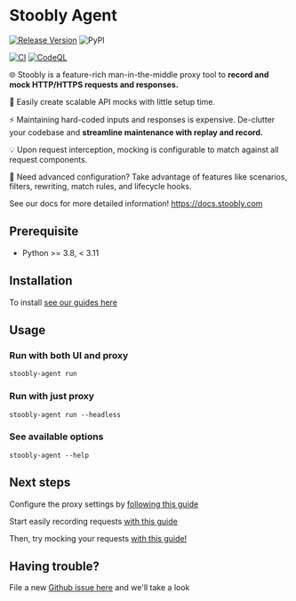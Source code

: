 # Stoobly Agent

[![Release Version](https://img.shields.io/github/v/release/Stoobly/stoobly-agent)](https://github.com/Stoobly/stoobly-agent/releases/latest)
![PyPI](https://img.shields.io/pypi/v/stoobly-agent?color=green)

[![CI](https://github.com/Stoobly/stoobly-agent/actions/workflows/ci-tests.yaml/badge.svg)](https://github.com/Stoobly/stoobly-agent/actions/workflows/tests.yaml)
[![CodeQL](https://github.com/Stoobly/stoobly-agent/actions/workflows/github-code-scanning/codeql/badge.svg)](https://github.com/Stoobly/stoobly-agent/actions/workflows/github-code-scanning/codeql)


🌐 Stoobly is a feature-rich man-in-the-middle proxy tool to **record and mock HTTP/HTTPS requests and responses.**

🚀 Easily create scalable API mocks with little setup time. 

⚡ Maintaining hard-coded inputs and responses is expensive. De-clutter your codebase and **streamline maintenance with replay and record.**

💡 Upon request interception, mocking is configurable to match against all request components.

🔨 Need advanced configuration? Take advantage of features like scenarios, filters, rewriting, match rules, and lifecycle hooks.

See our docs for more detailed information! https://docs.stoobly.com

## Prerequisite

- Python >= 3.8, < 3.11

## Installation

To install [see our guides here](https://docs.stoobly.com/getting-started/install-and-run)

## Usage

### Run with both UI and proxy

```
stoobly-agent run
```

### Run with just proxy

```
stoobly-agent run --headless
```

### See available options

```
stoobly-agent --help
```

## Next steps

Configure the proxy settings by [following this guide](https://docs.stoobly.com/getting-started/proxy-configuration)

Start easily recording requests [with this guide](https://docs.stoobly.com/getting-started/record-requests)

Then, try mocking your requests [with this guide!](https://docs.stoobly.com/guides/mocking-apis)


## Having trouble?

File a new [Github issue here](https://github.com/Stoobly/stoobly-agent/issues) and we'll take a look
